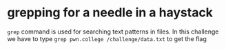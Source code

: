 # grepping for a needle in a haystack

`grep` command is used for searching text patterns in files.
In this challenge we have to type `grep pwn.college /challenge/data.txt` to get the flag

